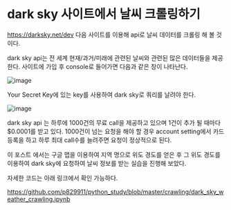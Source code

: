 # dark sky 사이트에서 날씨 크롤링하기

https://darksky.net/dev 다음 사이트를 이용해 api로 날씨 데이터를 크롤링 해 볼 것이다.

dark sky api는 전 세계 현재/과거/미래에 관련된 날씨와 관련된 많은 데이터들을 제공한다. 사이트에 가입 후 console로 들어가면 다음과 같은 창이 나타난다.

![image](https://user-images.githubusercontent.com/17154958/50571619-5c1a8780-0df2-11e9-91d5-533200f96c72.png)

Your Secret Key에 있는 key를 사용하여 dark sky로 쿼리를 날려야 한다.

![image](https://user-images.githubusercontent.com/17154958/50571671-034bee80-0df4-11e9-9a9e-c5d435cc3e2b.png)

dark sky api 는 하루에 1000건의 무료 call을 제공하고 있으며 1건이 추가 될 때마다 $0.0001를 받고 있다. 1000건이 넘는 요청을 해야 할 경우 account setting에서 카드 등록을 하고 하루 최대 call수를 늘려주면 요청이 정상적으로 된다.


이 포스트 에서는 구글 맵을 이용하여 지역 명으로 위도 경도를 얻은 후 그 위도 경도를 이용하여 dark sky에 요청하여 날씨 정보를 받는 실습을 진행해 보았다.



자세한 코드는 아래 링크에서 확인 가능하다.

https://github.com/p829911/python_study/blob/master/crawling/dark_sky_weather_crawling.ipynb
